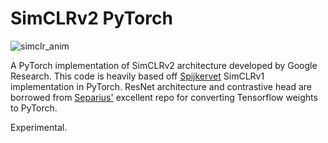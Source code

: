 # SimCLRv2 PyTorch
![simclr_anim](https://github.com/kaipak/SimCLRv2-PyTorch/blob/main/images/simclrv2_anim.gif)

A PyTorch implementation of SimCLRv2 architecture developed by Google Research. This code is 
heavily based off [Spijkervet](https://github.com/Spijkervet/SimCLR) SimCLRv1 implementation 
in PyTorch. ResNet architecture and contrastive head are borrowed from 
[Separius'](https://github.com/Separius/SimCLRv2-Pytorch) excellent repo for converting 
Tensorflow weights to PyTorch. 

Experimental.


